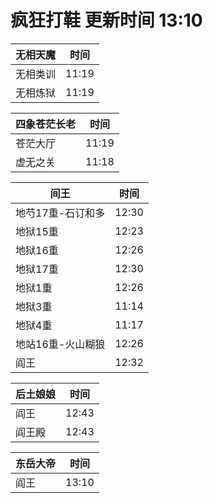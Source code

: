 # 疯狂打鞋 更新时间 13:10

| 无相天魔   | 时间    |
|--------|-------|
| 无相类训 | 11:19 |
| 无相炼狱 | 11:19 |

| 四象苍茫长老   | 时间    |
|--------|-------|
| 苍茫大厅 | 11:19 |
| 虚无之关 | 11:18 |

| 间王   | 时间    |
|--------|-------|
| 地芍17重-石订和多 | 12:30 |
| 地狱15重 | 12:23 |
| 地狱16重 | 12:26 |
| 地狱17重 | 12:30 |
| 地狱1重 | 12:26 |
| 地狱3重 | 11:14 |
| 地狱4重 | 11:17 |
| 地站16重-火山糊狼 | 12:26 |
| 阎王 | 12:32 |

| 后土娘娘   | 时间    |
|--------|-------|
| 阎王 | 12:43 |
| 阎王殿 | 12:43 |

| 东岳大帝   | 时间    |
|--------|-------|
| 阎王 | 13:10 |